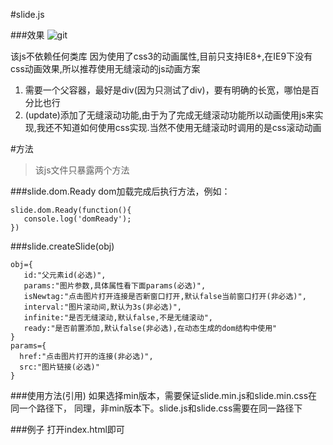 #slide.js

###效果
![git](https://coding.net/u/shorly/p/Slide.js/git/blob/master/slide.gif)

该js不依赖任何类库
因为使用了css3的动画属性,目前只支持IE8+,在IE9下没有css动画效果,所以推荐使用无缝滚动的js动画方案

1. 需要一个父容器，最好是div(因为只测试了div)，要有明确的长宽，哪怕是百分比也行
2. (update)添加了无缝滚动功能,由于为了完成无缝滚动功能所以动画使用js来实现,我还不知道如何使用css实现.当然不使用无缝滚动时调用的是css滚动动画

#方法
>该js文件只暴露两个方法

###slide.dom.Ready
dom加载完成后执行方法，例如：
```
slide.dom.Ready(function(){
   console.log('domReady');
})
```

###slide.createSlide(obj)
```
obj={
   id:"父元素id(必选)",
   params:"图片参数,具体属性看下面params(必选)",
   isNewtag:"点击图片打开连接是否新窗口打开,默认false当前窗口打开(非必选)",
   interval:"图片滚动间,默认为3s(非必选)",
   infinite:"是否无缝滚动,默认false,不是无缝滚动",
   ready:"是否前置添加,默认false(非必选),在动态生成的dom结构中使用"
}
params={
  href:"点击图片打开的连接(非必选)",
  src:"图片链接(必选)"
}
```
###使用方法(引用)
如果选择min版本，需要保证slide.min.js和slide.min.css在同一个路径下，
同理，非min版本下。slide.js和slide.css需要在同一路径下

###例子
打开index.html即可



